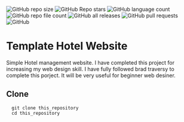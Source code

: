 ![GitHub repo size](https://img.shields.io/github/repo-size/devmdmohiuddin/hotel-website-template)
![GitHub Repo stars](https://img.shields.io/github/stars/devmdmohiuddin/hotel-website-template)
![GitHub language count](https://img.shields.io/github/languages/count/devmdmohiuddin/hotel-website-template)
![GitHub repo file count](https://img.shields.io/github/directory-file-count/devmdmohiuddin/hotel-website-template)
![GitHub all releases](https://img.shields.io/github/downloads/devmdmohiuddin/hotel-website-template/total)
![GitHub pull requests](https://img.shields.io/github/issues-pr/devmdmohiuddin/hotel-website-template)
![GitHub](https://img.shields.io/github/license/devmdmohiuddin/hotel-website-template)

# Template Hotel Website

Simple Hotel management website. I have completed this project for increasing my web design skill. I have fully followed brad traversy to complete this porject. It will be very useful for beginner web desiner.

## Clone

```
  git clone this_repository
  cd this_repository
```

